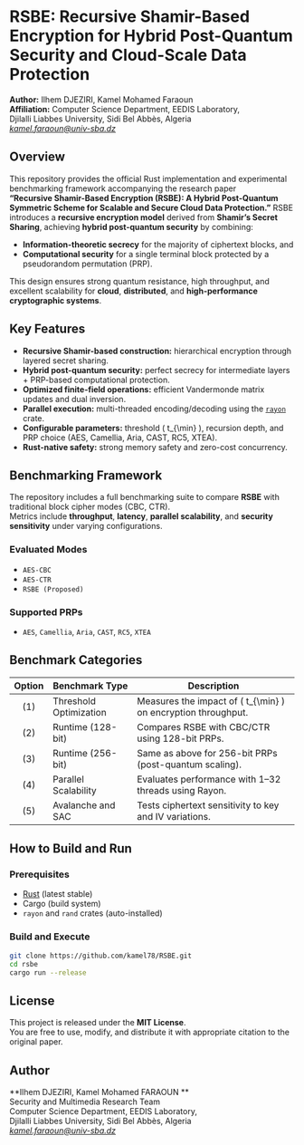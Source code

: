 # RSBE: Recursive Shamir-Based Encryption for Hybrid Post-Quantum Security and Cloud-Scale Data Protection

**Author:** Ilhem DJEZIRI, Kamel Mohamed Faraoun  
**Affiliation:** Computer Science Department, EEDIS Laboratory,  
Djilalli Liabbes University, Sidi Bel Abbès, Algeria  
*kamel.faraoun@univ-sba.dz*

##  Overview

This repository provides the official Rust implementation and experimental benchmarking framework accompanying the research paper  
**“Recursive Shamir-Based Encryption (RSBE): A Hybrid Post-Quantum Symmetric Scheme for Scalable and Secure Cloud Data Protection.”** RSBE introduces a **recursive encryption model** derived from **Shamir’s Secret Sharing**, achieving **hybrid post-quantum security** by combining:
- **Information-theoretic secrecy** for the majority of ciphertext blocks, and  
- **Computational security** for a single terminal block protected by a pseudorandom permutation (PRP).

This design ensures strong quantum resistance, high throughput, and excellent scalability for **cloud**, **distributed**, and **high-performance cryptographic systems**.

## Key Features

-  **Recursive Shamir-based construction:** hierarchical encryption through layered secret sharing.  
-  **Hybrid post-quantum security:** perfect secrecy for intermediate layers + PRP-based computational protection.  
-  **Optimized finite-field operations:** efficient Vandermonde matrix updates and dual inversion.  
-  **Parallel execution:** multi-threaded encoding/decoding using the [`rayon`](https://crates.io/crates/rayon) crate.  
-  **Configurable parameters:** threshold \( t_{\min} \), recursion depth, and PRP choice (AES, Camellia, Aria, CAST, RC5, XTEA).  
-  **Rust-native safety:** strong memory safety and zero-cost concurrency.


## Benchmarking Framework

The repository includes a full benchmarking suite to compare **RSBE** with traditional block cipher modes (CBC, CTR).  
Metrics include **throughput**, **latency**, **parallel scalability**, and **security sensitivity** under varying configurations.

### Evaluated Modes
- `AES-CBC`  
- `AES-CTR`  
- `RSBE (Proposed)`

### Supported PRPs
- `AES`, `Camellia`, `Aria`, `CAST`, `RC5`, `XTEA`

## Benchmark Categories

| Option | Benchmark Type | Description |
|:------:|----------------|-------------|
| (1) | Threshold Optimization | Measures the impact of \( t_{\min} \) on encryption throughput. |
| (2) | Runtime (128-bit) | Compares RSBE with CBC/CTR using 128-bit PRPs. |
| (3) | Runtime (256-bit) | Same as above for 256-bit PRPs (post-quantum scaling). |
| (4) | Parallel Scalability | Evaluates performance with 1–32 threads using Rayon. |
| (5) | Avalanche and SAC | Tests ciphertext sensitivity to key and IV variations. |

## How to Build and Run

### Prerequisites
- [Rust](https://www.rust-lang.org/tools/install) (latest stable)
- Cargo (build system)
- `rayon` and `rand` crates (auto-installed)

### Build and Execute
```bash
git clone https://github.com/kamel78/RSBE.git
cd rsbe
cargo run --release
```

## License

This project is released under the **MIT License**.  
You are free to use, modify, and distribute it with appropriate citation to the original paper.


## Author
**Ilhem DJEZIRI, Kamel Mohamed FARAOUN **  
Security and Multimedia Research Team  
Computer Science Department, EEDIS Laboratory,  
Djilalli Liabbes University, Sidi Bel Abbès, Algeria  
*kamel.faraoun@univ-sba.dz*  
